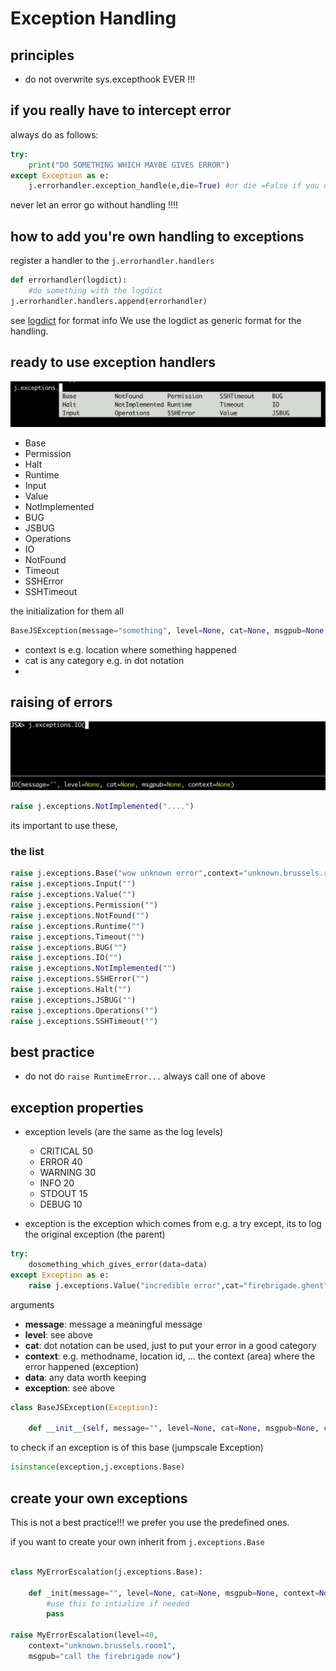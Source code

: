 # Exception Handling

## principles

- do not overwrite sys.excepthook EVER !!!

## if you really have to intercept error

always do as follows:

```python
try:
    print("DO SOMETHING WHICH MAYBE GIVES ERROR")
except Exception as e:    
    j.errorhandler.exception_handle(e,die=True) #or die =False if you don't want to stop
```

never let an error go without handling !!!!

## how to add you're own handling to exceptions

register a handler to the ```j.errorhandler.handlers```

```python
def errorhandler(logdict):
    #do something with the logdict
j.errorhandler.handlers.append(errorhandler)
```

see [logdict](logdict.md) for format info
We use the logdict as generic format for the handling.

## ready to use exception handlers

![](images/exceptions.png)

- Base
- Permission
- Halt
- Runtime
- Input
- Value
- NotImplemented
- BUG
- JSBUG
- Operations
- IO
- NotFound
- Timeout
- SSHError
- SSHTimeout

the initialization for them all

```python
BaseJSException(message="something", level=None, cat=None, msgpub=None,context=None,exception=None)
```

- context is e.g. location where something happened
- cat is any category e.g. in dot notation
- 

## raising of errors

![](images/raise.png)

```python
raise j.exceptions.NotImplemented("....")
```

its important to use these,


### the list

```python
raise j.exceptions.Base("wow unknown error",context="unknown.brussels.room1",msgpub="call the firebrigade now")
raise j.exceptions.Input("")
raise j.exceptions.Value("")
raise j.exceptions.Permission("")
raise j.exceptions.NotFound("")
raise j.exceptions.Runtime("")
raise j.exceptions.Timeout("")
raise j.exceptions.BUG("")
raise j.exceptions.IO("")
raise j.exceptions.NotImplemented("")
raise j.exceptions.SSHError("")
raise j.exceptions.Halt("")
raise j.exceptions.JSBUG("")
raise j.exceptions.Operations("")
raise j.exceptions.SSHTimeout("")
```

## best practice

- do not do ```raise RuntimeError...``` always call one of above

## exception properties

- exception levels  (are the same as the log levels)
  - CRITICAL 	50
  - ERROR 	40
  - WARNING 	30
  - INFO 	    20
  - STDOUT 	15
  - DEBUG 	10

- exception is the exception which comes from e.g. a try except, its to log the original exception (the parent)

```python
try:
    dosomething_which_gives_error(data=data)
except Exception as e:
    raise j.exceptions.Value("incredible error",cat="firebrigade.ghent",data=data,original_exception=e)
```

arguments
- **message**: message a meaningful message
- **level**: see above
- **cat**: dot notation can be used, just to put your error in a good category
- **context**: e.g. methodname, location id, ... the context (area) where the error happened (exception)
- **data**: any data worth keeping 
- **exception**: see above

```python
class BaseJSException(Exception):
  
    def __init__(self, message="", level=None, cat=None, msgpub=None, context=None, data=None, exception=None):

```

to check if an exception is of this base (jumpscale Exception)

```python
isinstance(exception,j.exceptions.Base)
```

## create your own exceptions

This is not a best practice!!! we prefer you use the predefined ones.

if you want to create your own inherit from ```j.exceptions.Base```

```python

class MyErrorEscalation(j.exceptions.Base):

    def _init(message="", level=None, cat=None, msgpub=None, context=None)):
        #use this to intialize if needed
        pass

raise MyErrorEscalation(level=40,
    context="unknown.brussels.room1",
    msgpub="call the firebrigade now")

```

